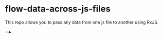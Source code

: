 # flow-data-across-js-files
This repo allows you to pass any data from one js file to another using RxJS. 


<svg xmlns="http://www.w3.org/2000/svg" width="24" height="24" viewBox="0 0 24 24">
  <path fill="#000" d="M5.5,9.5c0-0.276,0.224-0.5,0.5-0.5s0.5,0.224,0.5,0.5v4c0,0.276-0.224,0.5-0.5,0.5s-0.5-0.224-0.5-0.5V9.5z"/>
  <path fill="#000" d="M9.5,10.5c0-0.276,0.224-0.5,0.5-0.5s0.5,0.224,0.5,0.5v2c0,0.276-0.224,0.5-0.5,0.5s-0.5-0.224-0.5-0.5V10.5z"/>
  <path fill="#000" d="M13.5,8.5c0-0.276,0.224-0.5,0.5-0.5s0.5,0.224,0.5,0.5v4c0,0.276-0.224,0.5-0.5,0.5s-0.5-0.224-0.5-0.5V8.5z"/>
  <path fill="#000" d="M17.5,11.5c0-0.276,0.224-0.5,0.5-0.5s0.5,0.224,0.5,0.5v1c0,0.276-0.224,0.5-0.5,0.5s-0.5-0.224-0.5-0.5V11.5z"/>
  <path fill="#000" d="M7,9.67c0.276,0,0.5-0.224,0.5-0.5s-0.224-0.5-0.5-0.5H6.5v4.166c0,0.276-0.224,0.5-0.5,0.5S5.5,13.942,5.5,13.667v-5.834C5.5,7.558,5.724,7.334,6,7.334S6.5,7.558,6.5,7.833V9.67H7z"/>
  <path fill="#000" d="M11,10.84c0.276,0,0.5-0.224,0.5-0.5s-0.224-0.5-0.5-0.5H10.5V12.5c0,0.276-0.224,0.5-0.5,0.5S9.5,12.776,9.5,12.5v-2.84C9.5,9.558,9.724,9.334,10,9.334s0.5,0.224,0.5,0.5V10.84z"/>
 
  <path fill="#000" d="M15,7.839c0.276,0,0.5-0.224,0.5-0.5s-0.224-0.5-0.5-0.5H14.5V13.5c0,0.276-0.224,0.5-0.5,0.5s-0.5-0.224-0.5-0.5V7.839c0-0.276,0.224-0.5,0.5-0.5S14.5,7.563,14.5,7.839V13h0.5c0.276,0,0.5,0.224,0.5,0.5s-0.224,0.5-0.5,0.5H13v1.5c0,0.276-0.224,0.5-0.5,0.5s-0.5-0.224-0.5-0.5V14h-0.5c-0.276,0-0.5-0.224-0.5-0.5s0.224-0.5,0.5-0.5H13V7.839c0-0.276,0.224-0.5,0.5-0.5S14,7.563,14,7.839V13h0.5C14.776,13,15,12.776,15,12.5s-0.224-0.5-0.5-0.5H13V10h0.5C14.776,10,15,9.776,15,9.5s-0.224-0.5-0.5-0.5H13V8.339C13,8.063,13.224,7.839,13.5,7.839z"/>
  <path fill="#000" d="M19,11.75c0.276,0,0.5-0.224,0.5-0.5s-0.224-0.5-0.5-0.5h-1.5v3c0,0.276-0.224,0.5-0.5,0.5s-0.5-0.224-0.5-0.5v-3H16.5c-0.276,0-0.5-0.224-0.5-0.5s0.224-0.5,0.5-0.5h2C18.776,10.75,19,10.974,19,11.25S18.776,11.75,19,11.75z"/>
</svg>


